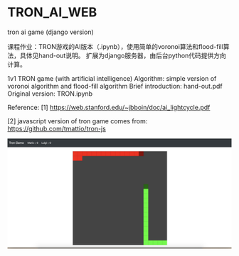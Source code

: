 # TRON_AI_WEB
tron ai game (django version)

课程作业：TRON游戏的AI版本（.ipynb），使用简单的voronoi算法和flood-fill算法，具体见hand-out说明。
扩展为django服务器，由后台python代码提供方向计算。

1v1 TRON game (with artificial intelligence)
Algorithm: simple version of voronoi algorithm and flood-fill algorithm
Brief introduction: hand-out.pdf
Original version: TRON.ipynb

Reference:
[1] https://web.stanford.edu/~jbboin/doc/ai_lightcycle.pdf
  
[2] javascript version of tron game comes from: https://github.com/tmattio/tron-js
  

![image](http://github.com/937332325/TRON_AI_WEB/raw/master/example.jpg)